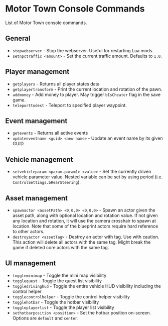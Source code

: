 # Motor Town Console Commands

List of Motor Town console commands.

## General

* `stopwebserver` - Stop the webserver. Useful for restarting Lua mods.
* `setnpctraffic <amount>` - Set the current traffic amount. Defaults to `1.0`.

## Player management

* `getplayers` - Returns all player states data
* `getplayertransform` - Print the current location and rotation of the pawn.
* `addmoney` - Add money to player. May trigger `bIsCheater` flag in the save game.
* `teleporttodest` - Teleport to specified player waypoint.

## Event management

* `getevents` - Returns all active events
* `updateeventname <guid> <new name>` - Update an event name by its given GUID

## Vehicle management

* `setvehicleparam <param.param1> <value>` - Set the currently driven vehicle parameter value. Nested variable can be set by using period (i.e. `ControlSettings.bRearSteering`).

## Asset management

* `spawnactor <assetPath> <0,0,0> <0,0,0>` - Spawn an actor given the asset path, along with optional location and rotation value. If not given any location and rotation, it will use the camera crosshair to spawn at location. Note that some of the blueprint actors require hard reference to other actors.
* `destroyactor <assetTag>` - Destroy an actor with tag. Use with caution. This action will delete all actors with the same tag. Might break the game if deleted core actors with the same tag.

## UI management

* `toggleminimap` - Toggle the mini map visibility
* `togglequest` - Toggle the quest list visibility
* `toggledrivinghud` - Toggle the entire vehicle HUD visibility including the control helper
* `togglecontrolhelper` - Toggle the control helper visibility
* `togglehotbar` - Toggle the hotbar visibility
* `toggleplayerlist` - Toggle the player list visibility
* `sethotbarposition <position>` - Set the hotbar position on-screen. Options are `default` and `center`.
